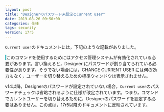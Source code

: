 ```yaml
---
layout: post
title: "Designerのパスワード未設定とCurrent user"
date: 2019-08-26 09:50:00
categories: 仕様
tags: security
version: 17r5
---
```


``Current user``のドキュメントには，下記のような記載がありました。

<span style="border-left: 4px solid #47bbc1;">このコマンドを使用するためにはアクセス管理システムが有効化されている必要があります。言い換えると，Designer にパスワードが割り当てられている必要性があります。そうでない場合には，CHANGE CURRENT USER には何の効力もなく，ユーザーを切り替えるための標準ウィンドウは表示されません。</span>

v14以降，Designerのパスワードが設定されていない場合，``Current user``のパスワードチェックは省略されるように仕様が改定されています。つまり，コマンドでカレントユーザーを切り替えるために，Designerのパスワードを設定する必要はありません。この点は，17r5以降のドキュメントに反映されています。
